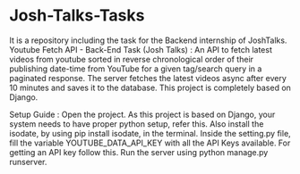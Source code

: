 # Josh-Talks-Tasks
It is a repository including the task for the Backend internship of JoshTalks.
Youtube Fetch API - Back-End Task (Josh Talks) :
An API to fetch latest videos from youtube sorted in reverse chronological order of their publishing date-time from YouTube for a given tag/search query in a paginated response. The server fetches the latest videos async after every 10 minutes and saves it to the database.
This project is completely based on Django.


Setup Guide :
Open the project.
As this project is based on Django, your system needs to have proper python setup, refer this.
Also install the isodate, by using pip install isodate, in the terminal.
Inside the setting.py file, fill the variable YOUTUBE_DATA_API_KEY with all the API Keys available. For getting an API key follow this.
Run the server using python manage.py runserver.

